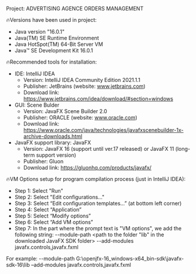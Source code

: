 Project: ADVERTISING AGENCE ORDERS MANAGEMENT


🔥Versions have been used in project:
- Java version "16.0.1"
- Java(TM) SE Runtime Environment
- Java HotSpot(TM) 64-Bit Server VM
- Java™ SE Development Kit 16.0.1 

🔥Recommended tools for installation:
- IDE: IntelliJ IDEA
	+ Version: IntelliJ IDEA Community Edition 2021.1.1
	+ Publisher: JetBrains (website: www.jetbrains.com)
	+ Download link: https://www.jetbrains.com/idea/download/#section=windows
- GUI: Scene Bulder
	+ Version: JavaFX Scene Builder 2.0
	+ Publisher: ORACLE (website: www.oracle.com)
	+ Download link: https://www.oracle.com/java/technologies/javafxscenebuilder-1x-archive-downloads.html
- JavaFX support library: JavaFX
	+ Version: JavaFX 16 (support until ver.17 released) or JavaFX 11 (long-term support version)
	+ Publisher: Gluon
	+ Download link: https://gluonhq.com/products/javafx/

🔥VM Options setup for program compilation process (just in IntelliJ IDEA):
- Step 1: Select "Run"
- Step 2: Select "Edit configurations…"
- Step 3: Select “Edit configuration templates…” (at bottom left corner)
- Step 4: Select “Application”
- Step 5: Select “Modify options”
- Step 6: Select “Add VM options”
- Step 7: In the part where the prompt text is "VM options", we add the following string:
--module-path <path to the folder "lib" in the downloaded JavaFX SDK folder> --add-modules javafx.controls,javafx.fxml

For example: --module-path G:\openjfx-16_windows-x64_bin-sdk\javafx-sdk-16\lib –add-modules javafx.controls,javafx.fxml
